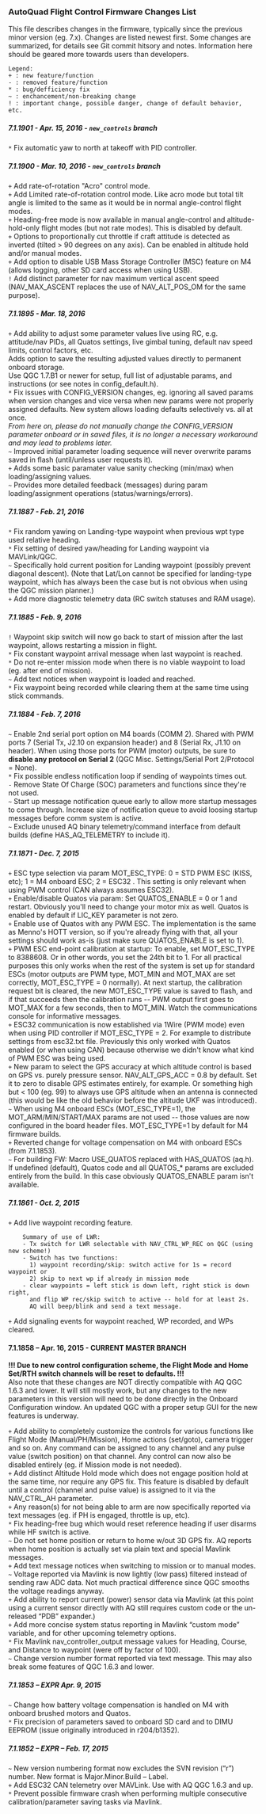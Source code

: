 ### AutoQuad Flight Control Firmware Changes List

This file describes changes in the firmware, typically since the previous minor version (eg. 7.x).  Changes are listed newest first.  Some changes are summarized, for details see Git commit hitsory and notes.  Information here should be geared more towards users than developers.

	Legend:
	+ : new feature/function
	- : removed feature/function
	* : bug/defficiency fix
	~ : enchancement/non-breaking change
	! : important change, possible danger, change of default behavior, etc.

##### 7.1.1901 - Apr. 15, 2016 - `new_controls` branch

`*` Fix automatic yaw to north at takeoff with PID controller.  

##### 7.1.1900 - Mar. 10, 2016 - `new_controls` branch

`+` Add rate-of-rotation "Acro" control mode.  
`+` Add Limited rate-of-rotation control mode.  Like acro mode but total tilt angle is limited to the same as it would be in normal angle-control flight modes.  
`+` Heading-free mode is now available in manual angle-control and altitude-hold-only flight modes (but not rate modes).  This is disabled by default.  
`+` Options to proportionally cut throttle if craft attitude is detected as inverted (tilted > 90 degrees on any axis).  Can be enabled in altitude hold and/or manual modes.  
`+` Add option to disable USB Mass Storage Controller (MSC) feature on M4 (allows logging, other SD card access when using USB).  
`!` Add distinct parameter for nav maximum vertical ascent speed (NAV_MAX_ASCENT replaces the use of NAV_ALT_POS_OM for the same purpose). 

##### 7.1.1895 - Mar. 18, 2016

`+` Add ability to adjust some parameter values live using RC, e.g. attitude/nav PIDs, all Quatos settings, live gimbal tuning, default nav speed limits, control factors, etc.  
        Adds option to save the resulting adjusted values directly to permanent onboard storage.  
        Use QGC 1.7.B1 or newer for setup, full list of adjustable params, and instructions (or see notes in config_default.h).  
`*` Fix issues with CONFIG_VERSION changes, eg. ignoring all saved params when version changes and vice versa when new params were not properly assigned defaults. New system allows loading defaults selectively vs. all at once.  
        *From here on, please do not manually change the CONFIG_VERSION parameter onboard or in saved files, it is no longer a necessary workaround and may lead to problems later.*  
`~` Improved initial parameter loading sequence will never overwrite params saved in flash (until/unless user requests it).  
`+` Adds some basic paramater value sanity checking (min/max) when loading/assigning values.  
`~` Provides more detailed feedback (messages) during param loading/assignment operations (status/warnings/errors).  

##### 7.1.1887 - Feb. 21, 2016

`*` Fix random yawing on Landing-type waypoint when previous wpt type used relative heading.  
`*` Fix setting of desired yaw/heading for Landing waypoint via MAVLink/QGC.  
`~` Specifically hold current position for Landing waypoint (possibly prevent diagonal descent). (Note that Lat/Lon cannot be specified for landing-type waypoint, which has always been the case but is not obvious when using the QGC mission planner.)  
`+` Add more diagnostic telemetry data (RC switch statuses and RAM usage).  

##### 7.1.1885 - Feb. 9, 2016

`!` Waypoint skip switch will now go back to start of mission after the last waypoint, allows restarting a mission in flight.  
`*` Fix constant waypoint arrival message when last waypoint is reached.  
`*` Do not re-enter mission mode when there is no viable waypoint to load (eg. after end of mission).  
`~` Add text notices when waypoint is loaded and reached.  
`*` Fix waypoint being recorded while clearing them at the same time using stick commands.

##### 7.1.1884 - Feb. 7, 2016

`~` Enable 2nd serial port option on M4 boards (COMM 2). Shared with PWM ports 7 (Serial Tx, J2.10 on expansion header) and 8 (Serial Rx, J1.10 on header).  When using those ports for PWM (motor) outputs, be sure to **disable any protocol on Serial 2** (QGC Misc. Settings/Serial Port 2/Protocol = None).  
`*` Fix possible endless notification loop if sending of waypoints times out.  
`-` Remove State Of Charge (SOC) parameters and functions since they're not used.  
`~` Start up message notification queue early to allow more startup messages to come through.  Increase size of notification queue to avoid loosing startup messages before comm system is active.  
`~` Exclude unused AQ binary telemetry/command interface from default builds (define HAS_AQ_TELEMETRY to include it).

##### 7.1.1871 - Dec. 7, 2015

`+` ESC type selection via param MOT_ESC_TYPE: 0 = STD PWM ESC (KISS, etc); 1 = M4 onboard ESC; 2 = ESC32 . This setting is only relevant when using PWM control (CAN always assumes ESC32).  
`+` Enable/disable Quatos via param: Set QUATOS_ENABLE = 0 or 1 and restart. Obviously you'll need to change your motor mix as well. Quatos is enabled by default if LIC_KEY parameter is not zero.  
`+` Enable use of Quatos with any PWM ESC. The implementation is the same as Menno's HOTT version, so if you're already flying with that, all your settings should work as-is (just make sure QUATOS_ENABLE is set to 1).  
`+` PWM ESC end-point calibration at startup: To enable, set MOT_ESC_TYPE to 8388608. Or in other words, you set the 24th bit to 1. For all practical purposes this only works when the rest of the system is set up for standard ESCs (motor outputs are PWM type, MOT_MIN and MOT_MAX are set correctly, MOT_ESC_TYPE = 0 normally). At next startup, the calibration request bit is cleared, the new MOT_ESC_TYPE value is saved to flash, and if that succeeds then the calibration runs -- PWM output first goes to MOT_MAX for a few seconds, then to MOT_MIN. Watch the communications console for informative messages.  
`+` ESC32 communication is now established via 1Wire (PWM mode) even when using PID controller if MOT_ESC_TYPE = 2. For example to distribute settings from esc32.txt file. Previously this only worked with Quatos enabled (or when using CAN) because otherwise we didn't know what kind of PWM ESC was being used.  
`+` New param to select the GPS accuracy at which altitude control is based on GPS vs. purely pressure sensor. NAV_ALT_GPS_ACC = 0.8 by default. Set it to zero to disable GPS estimates entirely, for example. Or something high but < 100 (eg. 99) to always use GPS altitude when an antenna is connected (this would be like the old behavior before the altitude UKF was introduced).  
`~` When using M4 onboard ESCs (MOT_ESC_TYPE=1), the MOT_ARM/MIN/START/MAX params are not used -- those values are now configured in the board header files. MOT_ESC_TYPE=1 by default for M4 firmware builds.  
`+` Reverted change for voltage compensation on M4 with onboard ESCs (from 7.1.1853).  
`~` For building FW: Macro USE_QUATOS replaced with HAS_QUATOS (aq.h). If undefined (default), Quatos code and all QUATOS_* params are excluded entirely from the build. In this case obviously QUATOS_ENABLE param isn't available.

##### 7.1.1861 - Oct. 2, 2015

`+` Add live waypoint recording feature.  

		Summary of use of LWR:  
		- Tx switch for LWR selectable with NAV_CTRL_WP_REC on QGC (using new scheme!)  
		- Switch has two functions:  
		  1) waypoint recording/skip: switch active for 1s = record waypoint or  
		  2) skip to next wp if already in mission mode  
		- clear waypoints = left stick is down left, right stick is down right,  
		  and flip WP rec/skip switch to active -- hold for at least 2s.  
		  AQ will beep/blink and send a text message.

`+` Add signaling events for waypoint reached, WP recorded, and WPs cleared.  

#### 7.1.1858 – Apr. 16, 2015 - CURRENT MASTER BRANCH

**!!! Due to new control configuration scheme, the Flight Mode and Home Set/RTH switch channels will be reset to defaults. !!!**  
Also note that these changes are NOT directly compatible with AQ QGC 1.6.3 and lower. It will still mostly work, but any changes to the new parameters in this version will need to be done directly in the Onboard Configuration window.  An updated QGC with a proper setup GUI for the new features is underway.

`+` Add ability to completely customize the controls for various functions like Flight Mode (Manual/PH/Mission), Home actions (set/goto), camera trigger and so on. Any command can be assigned to any channel and any pulse value (switch position) on that channel.  Any control can now also be disabled entirely (eg. if Mission mode is not needed).  
`+` Add distinct Altitude Hold mode which does not engage position hold at the same time, nor require any GPS fix.  This feature is disabled by default until a control (channel and pulse value) is assigned to it via the NAV_CTRL_AH parameter.  
`+` Any reason(s) for not being able to arm are now specifically reported via text messages (eg. if PH is engaged, throttle is up, etc).  
`*` Fix heading-free bug which would reset reference heading if user disarms while HF switch is active.  
`~` Do not set home position or return to home w/out 3D GPS fix.  AQ reports when home position is actually set via plain text and special Mavlink messages.  
`+` Add text message notices when switching to mission or to manual modes.  
`~` Voltage reported via Mavlink is now lightly (low pass) filtered instead of sending raw ADC data. Not much practical difference since QGC smooths the voltage readings anyway.  
`+` Add ability to report current (power) sensor data via Mavlink (at this point using a current sensor directly with AQ still requires custom code or the un-released “PDB” expander.)  
`+` Add more concise system status reporting in Mavlink “custom mode” variable, and for other upcoming telemetry options.  
`*` Fix Mavlink nav_controller_output message values for Heading, Course, and Distance to waypoint (were off by factor of 100).  
`~` Change version number format reported via text message.  This may also break some features of QGC 1.6.3 and lower.  

##### 7.1.1853 – EXPR Apr. 9, 2015

`~` Change how battery voltage compensation is handled on M4 with onboard brushed motors and Quatos.  
`*` Fix precision of parameters saved to onboard SD card and to DIMU EEPROM (issue originally introduced in r204/b1352).  

##### 7.1.1852 – EXPR – Feb. 17, 2015

`~` New version numbering format now excludes the SVN revision (“r”) number.  New format is  Major.Minor.Build – Label.  
`+` Add ESC32 CAN telemetry over MAVLink.  Use with AQ QGC 1.6.3 and up.  
`*` Prevent possible firmware crash when performing multiple consecutive calibration/parameter saving tasks via Mavlink.  
